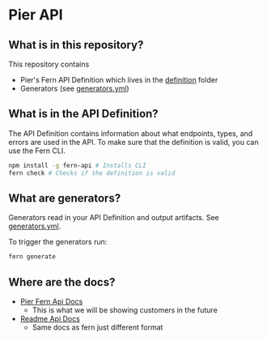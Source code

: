 # Pier API

## What is in this repository?

This repository contains

- Pier's Fern API Definition which lives in the [definition](./fern/api/definition/) folder
- Generators (see [generators.yml](./fern/api/generators.yml))

## What is in the API Definition?

The API Definition contains information about what endpoints, types, and errors are used in the API. To make sure that the definition is valid, you can use the Fern CLI.

```bash
npm install -g fern-api # Installs CLI
fern check # Checks if the definition is valid
```

## What are generators?

Generators read in your API Definition and output artifacts. See [generators.yml](./fern/api/generators.yml).

To trigger the generators run:

```bash
fern generate
```

## Where are the docs?

- [Pier Fern Api Docs](https://pier.docs.buildwithfern.com/api-reference/)
    - This is what we will be showing customers in the future
- [Readme Api Docs](https://pier-dev.readme.io/reference/introduction)
    - Same docs as fern just different format
